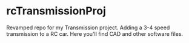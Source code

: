 # rcTransmissionProj
Revamped repo for my Transmission project. Adding a 3-4 speed transmission to a RC car. Here you'll find CAD and other software files.
